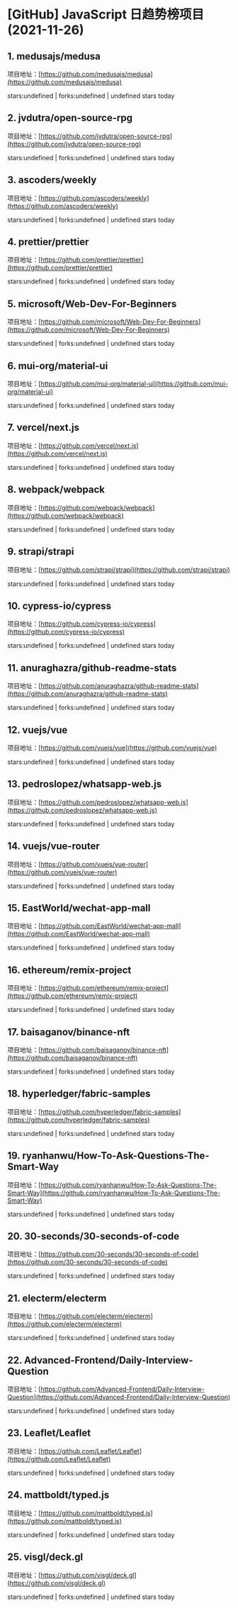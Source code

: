 # [GitHub] JavaScript 日趋势榜项目(2021-11-26)

## 1. medusajs/medusa 

项目地址：[https://github.com/medusajs/medusa](https://github.com/medusajs/medusa)

stars:undefined | forks:undefined | undefined stars today 



## 2. jvdutra/open-source-rpg 

项目地址：[https://github.com/jvdutra/open-source-rpg](https://github.com/jvdutra/open-source-rpg)

stars:undefined | forks:undefined | undefined stars today 



## 3. ascoders/weekly 

项目地址：[https://github.com/ascoders/weekly](https://github.com/ascoders/weekly)

stars:undefined | forks:undefined | undefined stars today 



## 4. prettier/prettier 

项目地址：[https://github.com/prettier/prettier](https://github.com/prettier/prettier)

stars:undefined | forks:undefined | undefined stars today 



## 5. microsoft/Web-Dev-For-Beginners 

项目地址：[https://github.com/microsoft/Web-Dev-For-Beginners](https://github.com/microsoft/Web-Dev-For-Beginners)

stars:undefined | forks:undefined | undefined stars today 



## 6. mui-org/material-ui 

项目地址：[https://github.com/mui-org/material-ui](https://github.com/mui-org/material-ui)

stars:undefined | forks:undefined | undefined stars today 



## 7. vercel/next.js 

项目地址：[https://github.com/vercel/next.js](https://github.com/vercel/next.js)

stars:undefined | forks:undefined | undefined stars today 



## 8. webpack/webpack 

项目地址：[https://github.com/webpack/webpack](https://github.com/webpack/webpack)

stars:undefined | forks:undefined | undefined stars today 



## 9. strapi/strapi 

项目地址：[https://github.com/strapi/strapi](https://github.com/strapi/strapi)

stars:undefined | forks:undefined | undefined stars today 



## 10. cypress-io/cypress 

项目地址：[https://github.com/cypress-io/cypress](https://github.com/cypress-io/cypress)

stars:undefined | forks:undefined | undefined stars today 



## 11. anuraghazra/github-readme-stats 

项目地址：[https://github.com/anuraghazra/github-readme-stats](https://github.com/anuraghazra/github-readme-stats)

stars:undefined | forks:undefined | undefined stars today 



## 12. vuejs/vue 

项目地址：[https://github.com/vuejs/vue](https://github.com/vuejs/vue)

stars:undefined | forks:undefined | undefined stars today 



## 13. pedroslopez/whatsapp-web.js 

项目地址：[https://github.com/pedroslopez/whatsapp-web.js](https://github.com/pedroslopez/whatsapp-web.js)

stars:undefined | forks:undefined | undefined stars today 



## 14. vuejs/vue-router 

项目地址：[https://github.com/vuejs/vue-router](https://github.com/vuejs/vue-router)

stars:undefined | forks:undefined | undefined stars today 



## 15. EastWorld/wechat-app-mall 

项目地址：[https://github.com/EastWorld/wechat-app-mall](https://github.com/EastWorld/wechat-app-mall)

stars:undefined | forks:undefined | undefined stars today 



## 16. ethereum/remix-project 

项目地址：[https://github.com/ethereum/remix-project](https://github.com/ethereum/remix-project)

stars:undefined | forks:undefined | undefined stars today 



## 17. baisaganov/binance-nft 

项目地址：[https://github.com/baisaganov/binance-nft](https://github.com/baisaganov/binance-nft)

stars:undefined | forks:undefined | undefined stars today 



## 18. hyperledger/fabric-samples 

项目地址：[https://github.com/hyperledger/fabric-samples](https://github.com/hyperledger/fabric-samples)

stars:undefined | forks:undefined | undefined stars today 



## 19. ryanhanwu/How-To-Ask-Questions-The-Smart-Way 

项目地址：[https://github.com/ryanhanwu/How-To-Ask-Questions-The-Smart-Way](https://github.com/ryanhanwu/How-To-Ask-Questions-The-Smart-Way)

stars:undefined | forks:undefined | undefined stars today 



## 20. 30-seconds/30-seconds-of-code 

项目地址：[https://github.com/30-seconds/30-seconds-of-code](https://github.com/30-seconds/30-seconds-of-code)

stars:undefined | forks:undefined | undefined stars today 



## 21. electerm/electerm 

项目地址：[https://github.com/electerm/electerm](https://github.com/electerm/electerm)

stars:undefined | forks:undefined | undefined stars today 



## 22. Advanced-Frontend/Daily-Interview-Question 

项目地址：[https://github.com/Advanced-Frontend/Daily-Interview-Question](https://github.com/Advanced-Frontend/Daily-Interview-Question)

stars:undefined | forks:undefined | undefined stars today 



## 23. Leaflet/Leaflet 

项目地址：[https://github.com/Leaflet/Leaflet](https://github.com/Leaflet/Leaflet)

stars:undefined | forks:undefined | undefined stars today 



## 24. mattboldt/typed.js 

项目地址：[https://github.com/mattboldt/typed.js](https://github.com/mattboldt/typed.js)

stars:undefined | forks:undefined | undefined stars today 



## 25. visgl/deck.gl 

项目地址：[https://github.com/visgl/deck.gl](https://github.com/visgl/deck.gl)

stars:undefined | forks:undefined | undefined stars today 



